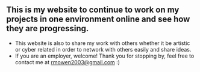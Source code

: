 ## This is my website to continue to work on my projects in one environment online and see how they are progressing.
  - This website is also to share my work with others whether it be artistic or cyber related in order to network with others easily and share ideas.
  - If you are an employer, welcome! Thank you for stopping by, feel free to contact me at rmowen2003@gmail.com :)
